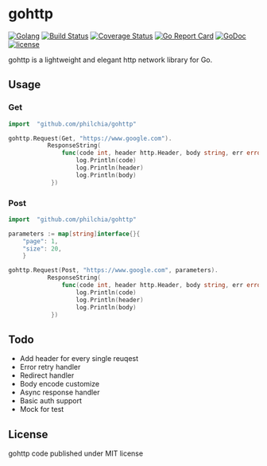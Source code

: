 # gohttp

[![Golang](https://img.shields.io/badge/Language-Go-green.svg?style=flat)](https://golang.org)
[![Build Status](https://travis-ci.org/philchia/gohttp.svg?branch=master)](https://travis-ci.org/philchia/gohttp)
[![Coverage Status](https://coveralls.io/repos/github/philchia/gohttp/badge.svg?branch=master)](https://coveralls.io/github/philchia/gohttp?branch=master)
[![Go Report Card](https://goreportcard.com/badge/github.com/philchia/gohttp)](https://goreportcard.com/report/github.com/philchia/gohttp)
[![GoDoc](https://godoc.org/github.com/philchia/gohttp?status.svg)](https://godoc.org/github.com/philchia/gohttp)
[![license](https://img.shields.io/github/license/mashape/apistatus.svg)](https://opensource.org/licenses/MIT)

gohttp is a lightweight and elegant http network library for Go.

## Usage

### Get

```go
import  "github.com/philchia/gohttp"

gohttp.Request(Get, "https://www.google.com").
           ResponseString(
               func(code int, header http.Header, body string, err error) {
                   log.Println(code)
                   log.Println(header)
                   log.Println(body)
            })
```

### Post

```go
import  "github.com/philchia/gohttp"

parameters := map[string]interface{}{
    "page": 1,
    "size": 20,
    }

gohttp.Request(Post, "https://www.google.com", parameters).
           ResponseString(
               func(code int, header http.Header, body string, err error) {
                   log.Println(code)
                   log.Println(header)
                   log.Println(body)
            })
```

## Todo

* Add header for every single reuqest
* Error retry handler
* Redirect handler
* Body encode customize
* Async response handler
* Basic auth support
* Mock for test

## License

gohttp code published under MIT license